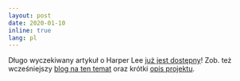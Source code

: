 ```yaml
---
layout: post
date: 2020-01-10
inline: true
lang: pl
---
```


Długo wyczekiwany artykuł o Harper Lee [już jest dostępny](https://www.questia.com/library/journal/1G1-606942042/harper-lee-and-other-people-a-stylometric-diagnosis)! Zob. też wcześniejszy [blog na ten temat](https://computationalstylistics.github.io/blog/harper-lee/) oraz krótki [opis projektu](https://computationalstylistics.github.io/projects/harper-lee/).

